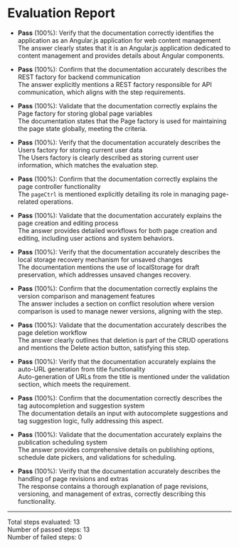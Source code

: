 # Evaluation Report

- **Pass** (100%): Verify that the documentation correctly identifies the application as an Angular.js application for web content management  
  The answer clearly states that it is an Angular.js application dedicated to content management and provides details about Angular components.

- **Pass** (100%): Confirm that the documentation accurately describes the REST factory for backend communication  
  The answer explicitly mentions a REST factory responsible for API communication, which aligns with the step requirements.

- **Pass** (100%): Validate that the documentation correctly explains the Page factory for storing global page variables  
  The documentation states that the Page factory is used for maintaining the page state globally, meeting the criteria.

- **Pass** (100%): Verify that the documentation accurately describes the Users factory for storing current user data  
  The Users factory is clearly described as storing current user information, which matches the evaluation step.

- **Pass** (100%): Confirm that the documentation correctly explains the page controller functionality  
  The `pageCtrl` is mentioned explicitly detailing its role in managing page-related operations.

- **Pass** (100%): Validate that the documentation accurately explains the page creation and editing process  
  The answer provides detailed workflows for both page creation and editing, including user actions and system behaviors.

- **Pass** (100%): Verify that the documentation accurately describes the local storage recovery mechanism for unsaved changes  
  The documentation mentions the use of localStorage for draft preservation, which addresses unsaved changes recovery.

- **Pass** (100%): Confirm that the documentation correctly explains the version comparison and management features  
  The answer includes a section on conflict resolution where version comparison is used to manage newer versions, aligning with the step.

- **Pass** (100%): Validate that the documentation accurately describes the page deletion workflow  
  The answer clearly outlines that deletion is part of the CRUD operations and mentions the Delete action button, satisfying this step.

- **Pass** (100%): Verify that the documentation accurately explains the auto-URL generation from title functionality  
  Auto-generation of URLs from the title is mentioned under the validation section, which meets the requirement.

- **Pass** (100%): Confirm that the documentation correctly describes the tag autocompletion and suggestion system  
  The documentation details an input with autocomplete suggestions and tag suggestion logic, fully addressing this aspect.

- **Pass** (100%): Validate that the documentation accurately explains the publication scheduling system  
  The answer provides comprehensive details on publishing options, schedule date pickers, and validations for scheduling.

- **Pass** (100%): Verify that the documentation accurately describes the handling of page revisions and extras  
  The response contains a thorough explanation of page revisions, versioning, and management of extras, correctly describing this functionality.

---

Total steps evaluated: 13  
Number of passed steps: 13  
Number of failed steps: 0